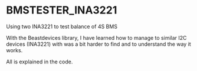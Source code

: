 # BMSTESTER_INA3221
Using two INA3221 to test balance of 4S BMS

With the Beastdevices library, I have learned how to manage to similar I2C devices (INA3221) with was a bit harder to find and to understand the way it works.

All is explained in the code.
